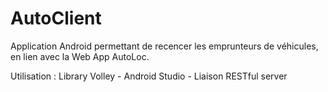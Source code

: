 # AutoClient

Application Android permettant de recencer les emprunteurs de véhicules, en lien avec la Web App AutoLoc.

Utilisation : 
 Library Volley - Android Studio - 
Liaison RESTful server